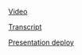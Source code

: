 [Video](https://www.youtube.com/watch?v=T1R4A86b3uM)

[Transcript](https://docs.google.com/document/d/1RAzMTD9-dgk5mmgwX9Ui_7nXoR4DOR0XA-pkiL7YwkQ/edit?usp=sharing)

[Presentation deploy](https://kolem1-presentation.netlify.app/)
